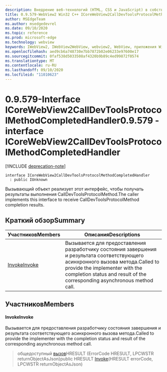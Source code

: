 ```yaml
---
description: Внедрение веб-технологий (HTML, CSS и JavaScript) в собственные приложения с помощью элемента управления Microsoft Edge WebView2
title: 0.9.579-WebView2 Win32 C++ ICoreWebView2CallDevToolsProtocolMethodCompletedHandler
author: MSEdgeTeam
ms.author: msedgedevrel
ms.date: 09/10/2020
ms.topic: reference
ms.prod: microsoft-edge
ms.technology: webview
keywords: IWebView2, IWebView2WebView, webview2, WebView, приложения Win32, Win32, EDGE, ICoreWebView2, ICoreWebView2Controller, управление браузером, EDGE HTML, ICoreWebView2CallDevToolsProtocolMethodCompletedHandler
ms.openlocfilehash: aed9cb6a748730e7bb7872b02e06233e97600e17
ms.sourcegitcommit: 0faf538d5033508af4320b9b89c4ed99872f0574
ms.translationtype: MT
ms.contentlocale: ru-RU
ms.lasthandoff: 09/10/2020
ms.locfileid: "11010623"
---
```

# <span data-ttu-id="03c37-104">0.9.579-Interface ICoreWebView2CallDevToolsProtocolMethodCompletedHandler</span><span class="sxs-lookup"><span data-stu-id="03c37-104">0.9.579 - interface ICoreWebView2CallDevToolsProtocolMethodCompletedHandler</span></span> 

[!INCLUDE [deprecation-note](../../includes/deprecation-note.md)]

```
interface ICoreWebView2CallDevToolsProtocolMethodCompletedHandler
  : public IUnknown
```

<span data-ttu-id="03c37-105">Вызывающий объект реализует этот интерфейс, чтобы получать результаты выполнения CallDevToolsProtocolMethod.</span><span class="sxs-lookup"><span data-stu-id="03c37-105">The caller implements this interface to receive CallDevToolsProtocolMethod completion results.</span></span>

## <span data-ttu-id="03c37-106">Краткий обзор</span><span class="sxs-lookup"><span data-stu-id="03c37-106">Summary</span></span>

 <span data-ttu-id="03c37-107">Участников</span><span class="sxs-lookup"><span data-stu-id="03c37-107">Members</span></span>                        | <span data-ttu-id="03c37-108">Описания</span><span class="sxs-lookup"><span data-stu-id="03c37-108">Descriptions</span></span>
--------------------------------|---------------------------------------------
[<span data-ttu-id="03c37-109">Invoke</span><span class="sxs-lookup"><span data-stu-id="03c37-109">Invoke</span></span>](#invoke) | <span data-ttu-id="03c37-110">Вызывается для предоставления разработчику состояния завершения и результата соответствующего асинхронного вызова метода.</span><span class="sxs-lookup"><span data-stu-id="03c37-110">Called to provide the implementer with the completion status and result of the corresponding asynchronous method call.</span></span>

## <span data-ttu-id="03c37-111">Участников</span><span class="sxs-lookup"><span data-stu-id="03c37-111">Members</span></span>

#### <span data-ttu-id="03c37-112">Invoke</span><span class="sxs-lookup"><span data-stu-id="03c37-112">Invoke</span></span> 

<span data-ttu-id="03c37-113">Вызывается для предоставления разработчику состояния завершения и результата соответствующего асинхронного вызова метода.</span><span class="sxs-lookup"><span data-stu-id="03c37-113">Called to provide the implementer with the completion status and result of the corresponding asynchronous method call.</span></span>

> <span data-ttu-id="03c37-114">общедоступный [вызов](#invoke)HRESULT (ErrorCode HRESULT, LPCWSTR returnObjectAsJson)</span><span class="sxs-lookup"><span data-stu-id="03c37-114">public HRESULT [Invoke](#invoke)(HRESULT errorCode, LPCWSTR returnObjectAsJson)</span></span>

